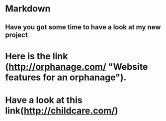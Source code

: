 # Markdown
## Have you got some time to have a look at my new project 
# Here is the link (http://orphanage.com/ "Website features for an orphanage").

# Have a look at this link(http://childcare.com/)